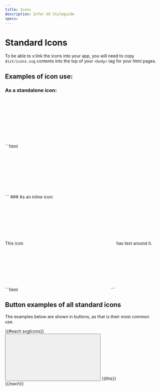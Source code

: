 ```yaml
---
title: Icons
description: Infor UX Styleguide
specs:
---
```



# Standard Icons

To be able to x:link the icons into your app, you will need to copy `dist/icons.svg` contents into the top of your `<body>` tag for your html pages.

## Examples of icon use:

### As a standalone icon:

<div class="example">
    <div title="star-filled icon">
        <svg class="icon" focusable="false" aria-hidden="true" role="presentation">
            <use xlink:href="#star-filled"></use>
        </svg>
    </div>
</div>
```html
<div title="star-filled icon">
    <svg class="icon" focusable="false" aria-hidden="true" role="presentation">
        <use xlink:href="#star-filled"></use>
    </svg>
</div>
```
### As an inline icon:

<div class="example">
    This icon
    <span title="star-filled icon">
        <svg class="icon" focusable="false" aria-hidden="true" role="presentation">
            <use xlink:href="#star-filled"></use>
        </svg>
    </span>
    has text around it.
</div>
```html
<span title="star-filled icon">
    <svg class="icon" focusable="false" aria-hidden="true" role="presentation">
        <use xlink:href="#star-filled"></use>
    </svg>
</span>
```

## Button examples of all standard icons

The examples below are shown in buttons, as that is their most common use.

<div class='iux-row'>
    {{#each svgIcons}}
        <div class="iux-row--col-md-2 text--center">
            <div class="example">
                <button type="button" class="btn btn-link" title="{{this}}">
                <svg class="icon" focusable="false" aria-hidden="true" role="presentation">
                    <use xlink:href="#{{this}}"></use>
                </svg>
                </button>
                {{this}}
            </div>
        </div>
    {{/each}}
</div>
